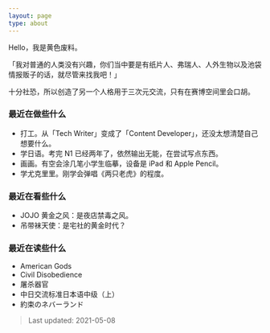 ```yaml
---
layout: page
type: about
---
```


Hello，我是黄色废料。

「我对普通的人类没有兴趣，你们当中要是有纸片人、弗瑞人、人外生物以及池袋情报贩子的话，就尽管来找我吧！」

十分社恐，所以创造了另一个人格用于三次元交流，只有在赛博空间里会口胡。

### 最近在做些什么

- 打工。从「Tech Writer」变成了「Content Developer」，还没太想清楚自己想要什么。
- 学日语。考完 N1 已经两年了，依然输出无能，在尝试写点东西。
- 画画。有空会涂几笔小学生临摹，设备是 iPad 和 Apple Pencil。
- 学尤克里里。刚学会弹唱《两只老虎》的程度。

### 最近在看些什么

- JOJO 黄金之风：是夜店禁毒之风。
- 吊带袜天使：是宅社的黄金时代？

### 最近在读些什么

- American Gods
- Civil Disobedience
- 屠杀器官
- 中日交流标准日本语中级（上）
- 約束のネバーランド

> Last updated: 2021-05-08
